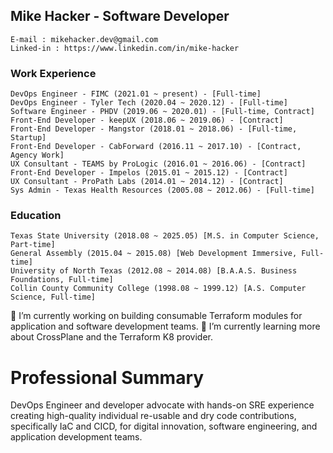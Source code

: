 ## Mike Hacker - Software Developer

    E-mail : mikehacker.dev@gmail.com
    Linked-in : https://www.linkedin.com/in/mike-hacker

### Work Experience

    DevOps Engineer - FIMC (2021.01 ~ present) - [Full-time]
    DevOps Engineer - Tyler Tech (2020.04 ~ 2020.12) - [Full-time]
    Software Engineer - PHDV (2019.06 ~ 2020.01) - [Full-time, Contract]
    Front-End Developer - keepUX (2018.06 ~ 2019.06) - [Contract]
    Front-End Developer - Mangstor (2018.01 ~ 2018.06) - [Full-time, Startup]
    Front-End Developer - CabForward (2016.11 ~ 2017.10) - [Contract, Agency Work]
    UX Consultant - TEAMS by ProLogic (2016.01 ~ 2016.06) - [Contract]
    Front-End Developer - Impelos (2015.01 ~ 2015.12) - [Contract]
    UX Consultant - ProPath Labs (2014.01 ~ 2014.12) - [Contract]
    Sys Admin - Texas Health Resources (2005.08 ~ 2012.06) - [Full-time]
    
### Education

    Texas State University (2018.08 ~ 2025.05) [M.S. in Computer Science, Part-time] 
    General Assembly (2015.04 ~ 2015.08) [Web Development Immersive, Full-time]
    University of North Texas (2012.08 ~ 2014.08) [B.A.A.S. Business Foundations, Full-time]
    Collin County Community College (1998.08 ~ 1999.12) [A.S. Computer Science, Full-time]

🔭 I’m currently working on building consumable Terraform modules for application and software development teams.
🌱 I’m currently learning more about CrossPlane and the Terraform K8 provider.

<!--
**mhackersu/mhackersu** is a ✨ _special_ ✨ repository because its `README.md` (this file) appears on your GitHub profile.

Here are some ideas to get you started:

- 🔭 I’m currently working on ...
- 🌱 I’m currently learning ...
- 👯 I’m looking to collaborate on ...
- 🤔 I’m looking for help with ...
- 💬 Ask me about ...
- 📫 How to reach me: ...
- 😄 Pronouns: ...
- ⚡ Fun fact: ...
-->

# Professional Summary
DevOps Engineer and developer advocate with hands-on SRE experience creating high-quality individual re-usable and dry code contributions, specifically IaC and CICD, for digital innovation, software engineering, and application development teams.

